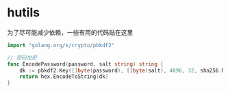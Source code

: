 # hutils

为了尽可能减少依赖，一些有用的代码贴在这里

```go
import "golang.org/x/crypto/pbkdf2"

// 密码加密
func EncodePassword(password, salt string) string {
	dk := pbkdf2.Key([]byte(password), []byte(salt), 4096, 32, sha256.New)
	return hex.EncodeToString(dk)
}

```
